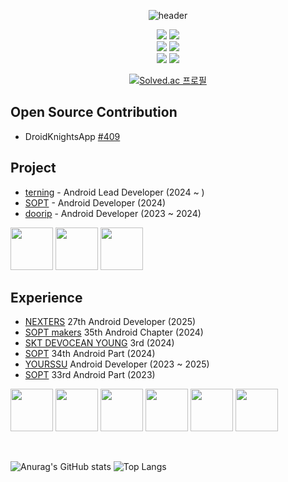 <div align="center">

![header](https://capsule-render.vercel.app/api?type=transparent&height=100&section=header&text=leeeyubin&fontSize=50&fontColor=E3A6AE)

<p>
 <img src="https://img.shields.io/badge/Java-007396?style=flat&logo=Java&logoColor=white"/>
  <img src="https://img.shields.io/badge/Kotlin-7F52FF?style=flat&logo=kotlin&logoColor=white">
 </br>
 <img src="https://img.shields.io/badge/Android-3DDC84?style=flat&logo=Android&logoColor=white">
 <img src="https://img.shields.io/badge/Jetpack%20Compose-4285F4?style=flat&logo=jetpackcompose&logoColor=white"/>
</br>
 <img src="https://img.shields.io/badge/Spring%20Boot-6DB33F?style=flat&logo=Spring%20Boot&logoColor=white"/>
<img src="https://img.shields.io/badge/MySQL-4479A1?style=flat&logo=mysql&logoColor=white"/>
</p>

[![Solved.ac 프로필](http://mazassumnida.wtf/api/v2/generate_badge?boj=oneinamillion)](https://solved.ac/oneinamillion)
 
</div>

## Open Source Contribution
- DroidKnightsApp [#409](https://github.com/droidknights/DroidKnightsApp/pull/479)

## Project
- [terning](https://github.com/teamterning/Terning-Android) - Android Lead Developer (2024 ~ )
- [SOPT](https://github.com/sopt-makers/sopt-android) - Android Developer (2024)
- [doorip](https://github.com/Team-Going/Going-Android) - Android Developer (2023 ~ 2024)
<p>
<img width="68" src="https://github.com/user-attachments/assets/8bec4b57-d147-41b9-9dbc-1829b4d31ad0">
<img width="68" src="https://github.com/user-attachments/assets/756ef4c1-15d5-4d4d-8506-e643cf1097db">
<img width="68" src="https://github.com/leeeyubin/leeeyubin/assets/128459613/e9238566-75f3-406a-915e-f3eba80e0532">
</p>

## Experience
- [NEXTERS](https://nexters.co.kr/) 27th Android Developer (2025)
- [SOPT makers](https://makers.sopt.org/) 35th Android Chapter (2024)
- [SKT DEVOCEAN YOUNG](https://devocean.sk.com/) 3rd (2024)
- [SOPT](https://www.sopt.org/) 34th Android Part (2024)
- [YOURSSU](https://yourssu.com/) Android Developer (2023 ~ 2025)
- [SOPT](https://www.sopt.org/) 33rd Android Part (2023)
<p>
<img width="68" src="https://github.com/user-attachments/assets/29341da3-ef60-4c10-aa4f-2da5485e17e2">
<img width="68" src="https://github.com/user-attachments/assets/ea22edc0-4c4a-4941-816b-9f14457c0d70">
<img width="68" src="https://github.com/user-attachments/assets/c09a7458-792e-4ccf-8fd3-d0459bca872e">
<img width="68" src="https://github.com/user-attachments/assets/596472e0-8756-4d09-9e6c-87b4f7ac650c">
<img width="68" src="https://github.com/user-attachments/assets/c11e5ef6-c295-4fc9-b0de-b1bbe8f0e61b">
<img width="68"  src="https://github.com/user-attachments/assets/46920bdf-cebd-4640-b384-d37d1f1f4df7">
</p>

</br>

![Anurag's GitHub stats](https://github-readme-stats.vercel.app/api?username=leeeyubin&show_icons=true&theme=radical)
![Top Langs](https://github-readme-stats.vercel.app/api/top-langs/?username=leeeyubin&layout=compact&theme=radical)
